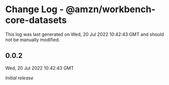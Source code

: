 # Change Log - @amzn/workbench-core-datasets

This log was last generated on Wed, 20 Jul 2022 10:42:43 GMT and should not be manually modified.

## 0.0.2
Wed, 20 Jul 2022 10:42:43 GMT

_Initial release_

